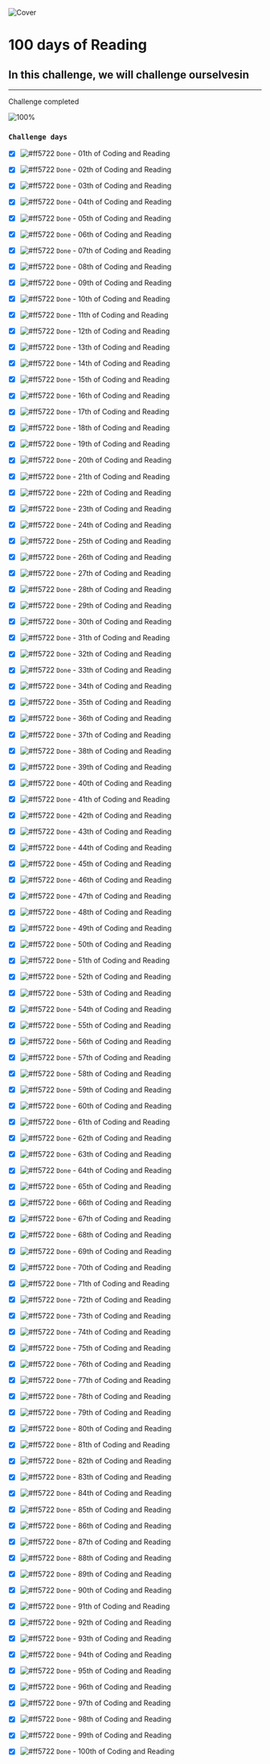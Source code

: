 ![Cover](https://user-images.githubusercontent.com/77260050/144097650-92adfe6e-a0d0-410b-b88e-ec7661f8fdf7.png)
# 100 days of Reading

## In this challenge, we will challenge ourselvesin 

---
Challenge completed

![100%](https://progress-bar.dev/100/?title=Done)


### `Challenge days`


- [x] ![#ff5722](https://via.placeholder.com/12/ff5722/000000?text=+) `Done` - 01th of Coding and Reading 

- [x] ![#ff5722](https://via.placeholder.com/12/ff5722/000000?text=+) `Done` - 02th of Coding and Reading

- [x] ![#ff5722](https://via.placeholder.com/12/ff5722/000000?text=+) `Done` - 03th of Coding and Reading

- [x] ![#ff5722](https://via.placeholder.com/12/ff5722/000000?text=+) `Done` - 04th of Coding and Reading

- [x] ![#ff5722](https://via.placeholder.com/12/ff5722/000000?text=+) `Done` - 05th of Coding and Reading

- [x] ![#ff5722](https://via.placeholder.com/12/ff5722/000000?text=+) `Done` - 06th of Coding and Reading

- [x] ![#ff5722](https://via.placeholder.com/12/ff5722/000000?text=+) `Done` - 07th of Coding and Reading

- [x] ![#ff5722](https://via.placeholder.com/12/ff5722/000000?text=+) `Done` - 08th of Coding and Reading

- [x] ![#ff5722](https://via.placeholder.com/12/ff5722/000000?text=+) `Done` - 09th of Coding and Reading

- [x] ![#ff5722](https://via.placeholder.com/12/ff5722/000000?text=+) `Done` - 10th of Coding and Reading

- [x] ![#ff5722](https://via.placeholder.com/12/ff5722/000000?text=+) `Done` - 11th of Coding and Reading

- [x] ![#ff5722](https://via.placeholder.com/12/ff5722/000000?text=+) `Done` - 12th of Coding and Reading

- [x] ![#ff5722](https://via.placeholder.com/12/ff5722/000000?text=+) `Done` - 13th of Coding and Reading

- [x] ![#ff5722](https://via.placeholder.com/12/ff5722/000000?text=+) `Done` - 14th of Coding and Reading

- [x] ![#ff5722](https://via.placeholder.com/12/ff5722/000000?text=+) `Done` - 15th of Coding and Reading

- [x] ![#ff5722](https://via.placeholder.com/12/ff5722/000000?text=+) `Done` - 16th of Coding and Reading

- [x] ![#ff5722](https://via.placeholder.com/12/ff5722/000000?text=+) `Done` - 17th of Coding and Reading

- [x] ![#ff5722](https://via.placeholder.com/12/ff5722/000000?text=+) `Done` - 18th of Coding and Reading

- [x] ![#ff5722](https://via.placeholder.com/12/ff5722/000000?text=+) `Done` - 19th of Coding and Reading

- [x] ![#ff5722](https://via.placeholder.com/12/ff5722/000000?text=+) `Done` - 20th of Coding and Reading

- [x] ![#ff5722](https://via.placeholder.com/12/ff5722/000000?text=+) `Done` - 21th of Coding and Reading

- [x] ![#ff5722](https://via.placeholder.com/12/ff5722/000000?text=+) `Done` - 22th of Coding and Reading

- [x] ![#ff5722](https://via.placeholder.com/12/ff5722/000000?text=+) `Done` - 23th of Coding and Reading

- [x] ![#ff5722](https://via.placeholder.com/12/ff5722/000000?text=+) `Done` - 24th of Coding and Reading

- [x] ![#ff5722](https://via.placeholder.com/12/ff5722/000000?text=+) `Done` - 25th of Coding and Reading

- [x] ![#ff5722](https://via.placeholder.com/12/ff5722/000000?text=+) `Done` - 26th of Coding and Reading

- [x] ![#ff5722](https://via.placeholder.com/12/ff5722/000000?text=+) `Done` - 27th of Coding and Reading

- [x] ![#ff5722](https://via.placeholder.com/12/ff5722/000000?text=+) `Done` - 28th of Coding and Reading

- [x] ![#ff5722](https://via.placeholder.com/12/ff5722/000000?text=+) `Done` - 29th of Coding and Reading

- [x] ![#ff5722](https://via.placeholder.com/12/ff5722/000000?text=+) `Done` - 30th of Coding and Reading

- [x] ![#ff5722](https://via.placeholder.com/12/ff5722/000000?text=+) `Done` - 31th of Coding and Reading

- [x] ![#ff5722](https://via.placeholder.com/12/ff5722/000000?text=+) `Done` - 32th of Coding and Reading

- [x] ![#ff5722](https://via.placeholder.com/12/ff5722/000000?text=+) `Done` - 33th of Coding and Reading

- [x] ![#ff5722](https://via.placeholder.com/12/ff5722/000000?text=+) `Done` - 34th of Coding and Reading

- [x] ![#ff5722](https://via.placeholder.com/12/ff5722/000000?text=+) `Done` - 35th of Coding and Reading

- [x] ![#ff5722](https://via.placeholder.com/12/ff5722/000000?text=+) `Done` - 36th of Coding and Reading

- [x] ![#ff5722](https://via.placeholder.com/12/ff5722/000000?text=+) `Done` - 37th of Coding and Reading

- [x] ![#ff5722](https://via.placeholder.com/12/ff5722/000000?text=+) `Done` - 38th of Coding and Reading

- [x] ![#ff5722](https://via.placeholder.com/12/ff5722/000000?text=+) `Done` - 39th of Coding and Reading

- [x] ![#ff5722](https://via.placeholder.com/12/ff5722/000000?text=+) `Done` - 40th of Coding and Reading

- [x] ![#ff5722](https://via.placeholder.com/12/ff5722/000000?text=+) `Done` - 41th of Coding and Reading

- [x] ![#ff5722](https://via.placeholder.com/12/ff5722/000000?text=+) `Done` - 42th of Coding and Reading

- [x] ![#ff5722](https://via.placeholder.com/12/ff5722/000000?text=+) `Done` - 43th of Coding and Reading

- [x] ![#ff5722](https://via.placeholder.com/12/ff5722/000000?text=+) `Done` - 44th of Coding and Reading

- [x] ![#ff5722](https://via.placeholder.com/12/ff5722/000000?text=+) `Done` - 45th of Coding and Reading

- [x] ![#ff5722](https://via.placeholder.com/12/ff5722/000000?text=+) `Done` - 46th of Coding and Reading

- [x] ![#ff5722](https://via.placeholder.com/12/ff5722/000000?text=+) `Done` - 47th of Coding and Reading

- [x] ![#ff5722](https://via.placeholder.com/12/ff5722/000000?text=+) `Done` - 48th of Coding and Reading

- [x] ![#ff5722](https://via.placeholder.com/12/ff5722/000000?text=+) `Done` - 49th of Coding and Reading

- [x] ![#ff5722](https://via.placeholder.com/12/ff5722/000000?text=+) `Done` - 50th of Coding and Reading

- [x] ![#ff5722](https://via.placeholder.com/12/ff5722/000000?text=+) `Done` - 51th of Coding and Reading

- [x] ![#ff5722](https://via.placeholder.com/12/ff5722/000000?text=+) `Done` - 52th of Coding and Reading

- [x] ![#ff5722](https://via.placeholder.com/12/ff5722/000000?text=+) `Done` - 53th of Coding and Reading

- [x] ![#ff5722](https://via.placeholder.com/12/ff5722/000000?text=+) `Done` - 54th of Coding and Reading

- [x] ![#ff5722](https://via.placeholder.com/12/ff5722/000000?text=+) `Done` - 55th of Coding and Reading

- [x] ![#ff5722](https://via.placeholder.com/12/ff5722/000000?text=+) `Done` - 56th of Coding and Reading

- [x] ![#ff5722](https://via.placeholder.com/12/ff5722/000000?text=+) `Done` - 57th of Coding and Reading

- [x] ![#ff5722](https://via.placeholder.com/12/ff5722/000000?text=+) `Done` - 58th of Coding and Reading

- [x] ![#ff5722](https://via.placeholder.com/12/ff5722/000000?text=+) `Done` - 59th of Coding and Reading

- [x] ![#ff5722](https://via.placeholder.com/12/ff5722/000000?text=+) `Done` - 60th of Coding and Reading

- [x] ![#ff5722](https://via.placeholder.com/12/ff5722/000000?text=+) `Done` - 61th of Coding and Reading

- [x] ![#ff5722](https://via.placeholder.com/12/ff5722/000000?text=+) `Done` - 62th of Coding and Reading

- [x] ![#ff5722](https://via.placeholder.com/12/ff5722/000000?text=+) `Done` - 63th of Coding and Reading

- [x] ![#ff5722](https://via.placeholder.com/12/ff5722/000000?text=+) `Done` - 64th of Coding and Reading

- [x] ![#ff5722](https://via.placeholder.com/12/ff5722/000000?text=+) `Done` - 65th of Coding and Reading

- [x] ![#ff5722](https://via.placeholder.com/12/ff5722/000000?text=+) `Done` - 66th of Coding and Reading

- [x] ![#ff5722](https://via.placeholder.com/12/ff5722/000000?text=+) `Done` - 67th of Coding and Reading

- [x] ![#ff5722](https://via.placeholder.com/12/ff5722/000000?text=+) `Done` - 68th of Coding and Reading

- [x] ![#ff5722](https://via.placeholder.com/12/ff5722/000000?text=+) `Done` - 69th of Coding and Reading

- [x] ![#ff5722](https://via.placeholder.com/12/ff5722/000000?text=+) `Done` - 70th of Coding and Reading

- [x] ![#ff5722](https://via.placeholder.com/12/ff5722/000000?text=+) `Done` - 71th of Coding and Reading

- [x] ![#ff5722](https://via.placeholder.com/12/ff5722/000000?text=+) `Done` - 72th of Coding and Reading

- [x] ![#ff5722](https://via.placeholder.com/12/ff5722/000000?text=+) `Done` - 73th of Coding and Reading

- [x] ![#ff5722](https://via.placeholder.com/12/ff5722/000000?text=+) `Done` - 74th of Coding and Reading

- [x] ![#ff5722](https://via.placeholder.com/12/ff5722/000000?text=+) `Done` - 75th of Coding and Reading

- [x] ![#ff5722](https://via.placeholder.com/12/ff5722/000000?text=+) `Done` - 76th of Coding and Reading

- [x] ![#ff5722](https://via.placeholder.com/12/ff5722/000000?text=+) `Done` - 77th of Coding and Reading

- [x] ![#ff5722](https://via.placeholder.com/12/ff5722/000000?text=+) `Done` - 78th of Coding and Reading

- [x] ![#ff5722](https://via.placeholder.com/12/ff5722/000000?text=+) `Done` - 79th of Coding and Reading

- [x] ![#ff5722](https://via.placeholder.com/12/ff5722/000000?text=+) `Done` - 80th of Coding and Reading

- [x] ![#ff5722](https://via.placeholder.com/12/ff5722/000000?text=+) `Done` - 81th of Coding and Reading

- [x] ![#ff5722](https://via.placeholder.com/12/ff5722/000000?text=+) `Done` - 82th of Coding and Reading

- [x] ![#ff5722](https://via.placeholder.com/12/ff5722/000000?text=+) `Done` - 83th of Coding and Reading

- [x] ![#ff5722](https://via.placeholder.com/12/ff5722/000000?text=+) `Done` - 84th of Coding and Reading

- [x] ![#ff5722](https://via.placeholder.com/12/ff5722/000000?text=+) `Done` - 85th of Coding and Reading

- [x] ![#ff5722](https://via.placeholder.com/12/ff5722/000000?text=+) `Done` - 86th of Coding and Reading

- [x] ![#ff5722](https://via.placeholder.com/12/ff5722/000000?text=+) `Done` - 87th of Coding and Reading

- [x] ![#ff5722](https://via.placeholder.com/12/ff5722/000000?text=+) `Done` - 88th of Coding and Reading

- [x] ![#ff5722](https://via.placeholder.com/12/ff5722/000000?text=+) `Done` - 89th of Coding and Reading

- [x] ![#ff5722](https://via.placeholder.com/12/ff5722/000000?text=+) `Done` - 90th of Coding and Reading

- [x] ![#ff5722](https://via.placeholder.com/12/ff5722/000000?text=+) `Done` - 91th of Coding and Reading

- [x] ![#ff5722](https://via.placeholder.com/12/ff5722/000000?text=+) `Done` - 92th of Coding and Reading

- [x] ![#ff5722](https://via.placeholder.com/12/ff5722/000000?text=+) `Done` - 93th of Coding and Reading

- [x] ![#ff5722](https://via.placeholder.com/12/ff5722/000000?text=+) `Done` - 94th of Coding and Reading

- [x] ![#ff5722](https://via.placeholder.com/12/ff5722/000000?text=+) `Done` - 95th of Coding and Reading

- [x] ![#ff5722](https://via.placeholder.com/12/ff5722/000000?text=+) `Done` - 96th of Coding and Reading

- [x] ![#ff5722](https://via.placeholder.com/12/ff5722/000000?text=+) `Done` - 97th of Coding and Reading

- [x] ![#ff5722](https://via.placeholder.com/12/ff5722/000000?text=+) `Done` - 98th of Coding and Reading

- [x] ![#ff5722](https://via.placeholder.com/12/ff5722/000000?text=+) `Done` - 99th of Coding and Reading

- [x] ![#ff5722](https://via.placeholder.com/12/ff5722/000000?text=+) `Done` - 100th of Coding and Reading


<!-- |  unit  |  unit  |  unit  |
| ----- | ----- | ----- |  -->






